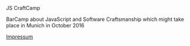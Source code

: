 <div class="col s12 m4 offset-m4">
  <div class="card blue-grey darken-1">
    <div class="card-content white-text">
      <span class="card-title">JS CraftCamp</span>
      <p>BarCamp about JavaScript and Software Craftsmanship which might take place in Munich in October 2016</p>
    </div>
    <div class="card-action">
      <a href="imprint.html">Impressum</a>
    </div>
  </div>
</div>

